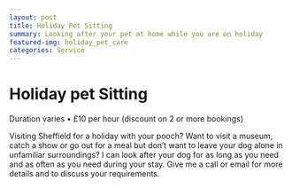 ```yaml
---
layout: post
title: Holiday Pet Sitting
summary: Looking after your pet at home while you are on holiday
featured-img: holiday_pet_care
categories: Service
---
```


# Holiday pet Sitting

Duration varies • £10 per hour (discount on 2 or more bookings)

Visiting Sheffield for a holiday with your pooch? Want to visit a museum, catch a show or go out for a meal but don’t want to leave your dog alone in unfamiliar surroundings? I can look after your dog for as long as you need and as often as you need during your stay. Give me a call or email for more details and to discuss your requirements. 
